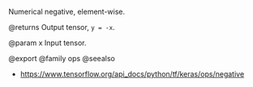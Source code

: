 Numerical negative, element-wise.

@returns
    Output tensor, `y = -x`.

@param x Input tensor.

@export
@family ops
@seealso
+ <https://www.tensorflow.org/api_docs/python/tf/keras/ops/negative>

